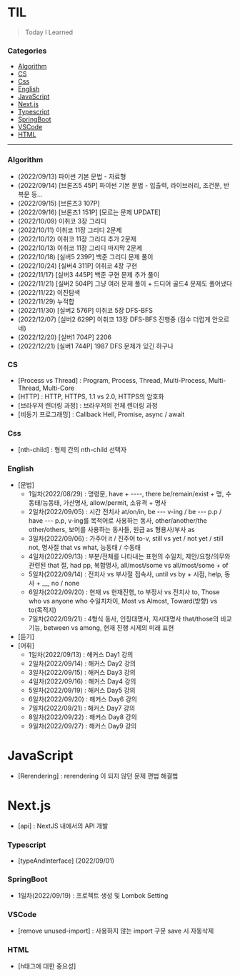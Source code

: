 # TIL

> Today I Learned

### Categories

- [Algorithm](#algorithm)
- [CS](#cs)
- [Css](#css)
- [English](#english)
- [JavaScript](#javascript)
- [Next.js](#next.js)
- [Typescript](#typescript)
- [SpringBoot](#springboot)
- [VSCode](#vscode)
- [HTML](#html)

---

### Algorithm

- (2022/09/13) 파이썬 기본 문법 - 자료형
- (2022/09/14) [브론즈5 45P] 파이썬 기본 문법 - 입출력, 라이브러리, 조건문, 반복문 등...
- (2022/09/15) [브론즈3 107P]
- (2022/09/16) [브론즈1 151P] [모르는 문제 UPDATE]
- (2022/10/09) 이취코 3장 그리디
- (2022/10/11) 이취코 11장 그리디 2문제
- (2022/10/12) 이취코 11장 그리디 추가 2문제
- (2022/10/13) 이취코 11장 그리디 마지막 2문제
- (2022/10/18) [실버5 239P] 백준 그리디 문제 풀이
- (2022/10/24) [실버4 311P] 이취코 4장 구현
- (2022/11/17) [실버3 445P] 백준 구현 문제 추가 풀이
- (2022/11/21) [실버2 504P] 그냥 여러 문제 풀이 + 드디어 골드4 문제도 풀어냈다
- (2022/11/22) 이진탐색
- (2022/11/29) 누적합
- (2022/11/30) [실버2 576P] 이취코 5장 DFS-BFS
- (2022/12/07) [실버2 629P] 이취코 13장 DFS-BFS 진행중 (점수 더럽게 안오르네)
- (2022/12/20) [실버1 704P] 2206
- (2022/12/21) [실버1 744P] 1987 DFS 문제가 있긴 하구나

### CS

- [Process vs Thread] : Program, Process, Thread, Multi-Process, Multi-Thread, Multi-Core
- [HTTP] : HTTP, HTTPS, 1.1 vs 2.0, HTTPS의 암호화
- [브라우저 렌더링 과정] : 브라우저의 전체 렌더링 과정
- [비동기 프로그래밍] : Callback Hell, Promise, async / await

### Css

- [nth-child] : 형제 간의 nth-child 선택자

### English

- [문법]
  - 1일차(2022/08/29) : 명령문, have + ----, there be/remain/exist + 명, 수동태/능동태, 가산명사, allow/permit, 소유격 + 명사
  - 2일차(2022/09/05) : 시간 전치사 at/on/in, be --- v-ing / be --- p.p / have --- p.p, v-ing를 목적어로 사용하는 동사, other/another/the other/others, 보어를 사용하는 동사들, 원급 as 형용사/부사 as
  - 3일차(2022/09/06) : 가주어 it / 진주어 to-v, still vs yet / not yet / still not, 명사절 that vs what, 능동태 / 수동태
  - 4일차(2022/09/13) : 부분/전체를 나타내는 표현의 수일치, 제안/요청/의무와 관련된 that 절, had pp, 복합명사, all/most/some vs all/most/some + of
  - 5일차(2022/09/14) : 전치사 vs 부사절 접속사, until vs by + 시점, help, 동사 + \_\_, no / none
  - 6일차(2022/09/20) : 현재 vs 현재진행, to 부정사 vs 전치사 to, Those who vs anyone who 수일치차이, Most vs Almost, Toward(방향) vs to(목적지)
  - 7일차(2022/09/21) : 4형식 동사, 인칭대명사, 지시대명사 that/those의 비교 기능, between vs among, 현재 진행 시제의 미래 표현
- [듣기]
- [어휘]
  - 1일차(2022/09/13) : 해커스 Day1 강의
  - 2일차(2022/09/14) : 해커스 Day2 강의
  - 3일차(2022/09/15) : 해커스 Day3 강의
  - 4일차(2022/09/16) : 해커스 Day4 강의
  - 5일차(2022/09/19) : 해커스 Day5 강의
  - 6일차(2022/09/20) : 해커스 Day6 강의
  - 7일차(2022/09/21) : 해커스 Day7 강의
  - 8일차(2022/09/22) : 해커스 Day8 강의
  - 9일차(2022/09/27) : 해커스 Day9 강의

# JavaScript

- [Rerendering] : rerendering 이 되지 않던 문제 편법 해결법

# Next.js

- [api] : NextJS 내에서의 API 개발

### Typescript

- [typeAndInterface] (2022/09/01)

### SpringBoot

- 1일차(2022/09/19) : 프로젝트 생성 및 Lombok Setting

### VSCode

- [remove unused-import] : 사용하지 않는 import 구문 save 시 자동삭제

### HTML

- [h태그에 대한 중요성]
